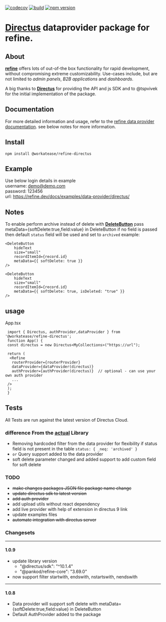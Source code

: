 [![codecov](https://codecov.io/gh/workatease/refine-directus/branch/master/graph/badge.svg?token=UD27GSCVNA)](https://codecov.io/gh/workatease/refine-directus) [![build](https://github.com/workatease/refine-directus/workflows/build/badge.svg)](https://github.com/workatease/refine-directus/actions/workflows/ci.yml) 
[![npm version](https://badge.fury.io/js/@workatease%2Frefine-directus.svg)](https://badge.fury.io/js/@workatease%2Frefine-directus)

# [**Directus**](https://directus.io/) dataprovider package for refine.

## About

[**refine**](https://refine.dev/) offers lots of out-of-the box functionality for rapid development, without compromising extreme customizability. Use-cases include, but are not limited to *admin panels*, *B2B applications* and *dashboards*.


A big thanks to [**Directus**](https://directus.io/) for providing the API and js SDK and to @tspvivek for the initial implementation of the package.


## Documentation

For more detailed information and usage, refer to the [refine data provider documentation](https://refine.dev/docs/core/providers/data-provider).
see below notes for more information.

## Install

```
npm install @workatease/refine-directus
```

## Example
Use below login details in example<br />
username: demo@demo.com<br />
password: 123456<br />
url: https://refine.dev/docs/examples/data-provider/directus/


## Notes

To enable perform archive instead of delete with [**DeleteButton**](https://refine.dev/docs/ui-frameworks/antd/components/buttons/delete-button/#api-reference) pass metaData={softDelete:true,field:value} in DeleteButton
if no field is passed then default `status` field will be used and set to `archived`
example:
```
<DeleteButton
    hideText
    size="small"
    recordItemId={record.id}
    metaData={{ softDelete: true }}
/>

<DeleteButton
    hideText
    size="small"
    recordItemId={record.id}
    metaData={{ softDelete: true, isDeleted: "true" }}
/>
```

## usage
    
   App.tsx 
   ``` 
    import { Directus, authProvider,dataProvider } from '@workatease/refine-directus';
    function App() {
    const directus = new Directus<MyCollections>("https://url");

    return (
     <Refine 
      routerProvider={routerProvider}
      dataProvider={dataProvider(directus)}
      authProvider={authProvider(directus)}  // optional - can use your own auth provider
      ...
    />
    );
    }
```

## Tests
 All Tests are run against the latest version of Directus Cloud.

### difference From the [actual](https://www.npmjs.com/package/@tspvivek/refine-directus) Library
- Removing hardcoded filter from the data provider for flexibility if status field is not present in the table
```status: { _neq: 'archived' }```
- ```or``` Query support added to the data provider
- soft delete parameter changed and added support to add custom field for soft delete

### TODO
- ~~make changes packages JSON file package name change~~
- ~~update directus sdk to latest version~~
- ~~add auth provider~~
- add upload utils without react dependency
- add live provider with help of extension in directus 9 link
- update examples files
- ~~automate integration with directus server~~


### Changesets
----------------
#### 1.0.9

- update library version
  - "@directus/sdk": "^10.1.4"
  - "@pankod/refine-core": "3.69.0"
- now support filter startwith, endswith, nstartswith, nendswith

----------------
#### 1.0.8

- Data provider will support soft delete with metaData={softDelete:true,field:value} in DeleteButton
- Default AuthProvider added to the package
 